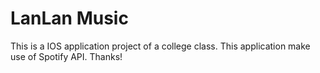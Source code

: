 # LanLan Music
This is a IOS application project of a college class. This application make use of Spotify API. Thanks!
